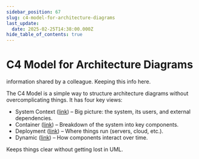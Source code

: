 ```yaml
---
sidebar_position: 67
slug: c4-model-for-architecture-diagrams
last_update:
  date: 2025-02-25T14:38:00.000Z
hide_table_of_contents: true
---
```


# C4 Model for Architecture Diagrams


information shared by a colleague. Keeping this info here.


 


The C4 Model is a simple way to structure architecture diagrams without overcomplicating things. It has four key views:

- System Context ([link](https://c4model.com/diagrams/system-context)) – Big picture: the system, its users, and external dependencies.
- Container ([link](https://c4model.com/diagrams/container)) – Breakdown of the system into key components.
- Deployment ([link](https://c4model.com/diagrams/deployment)) – Where things run (servers, cloud, etc.).
- Dynamic ([link](https://c4model.com/diagrams/dynamic)) – How components interact over time.

Keeps things clear without getting lost in UML.



<figure>
  <img src="/storage/1743842226001.png" alt="" />
  <figcaption>
  
    
  
  </figcaption>
</figure>





      